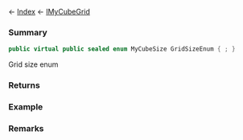 ← [Index](Api-Index) ← [IMyCubeGrid](VRage.Game.ModAPI.Ingame.IMyCubeGrid)

### Summary

```csharp
public virtual public sealed enum MyCubeSize GridSizeEnum { ; }
```

Grid size enum

### Returns

### Example

### Remarks


